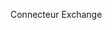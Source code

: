 <Token xmlns:xlink="http://www.w3.org/1999/xlink">Connecteur Exchange</Token>

<!--HONumber=Jun16_HO4-->


